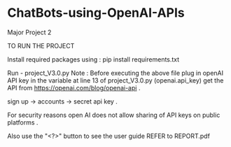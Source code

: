 # ChatBots-using-OpenAI-APIs
Major Project 2


TO RUN THE PROJECT 

Install required packages using :
pip install requirements.txt 

Run - project_V3.0.py 
Note : Before executing the above file plug in openAI API key in the variable at line 13 of project_V3.0.py (openai.api_key) 
get the API from 
https://openai.com/blog/openai-api .

sign up -> accounts -> secret api key .

For security reasons open AI does not allow sharing of API keys on public platforms .


Also use the "<?>" button to see the user guide 
REFER to REPORT.pdf 



